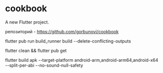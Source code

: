 # cookbook
A new Flutter project.

репозиторий - https://github.com/gorbunovi/cookbook

flutter pub run build_runner build --delete-conflicting-outputs

flutter clean && flutter pub get

flutter build apk --target-platform android-arm,android-arm64,android-x64 --split-per-abi --no-sound-null-safety   


